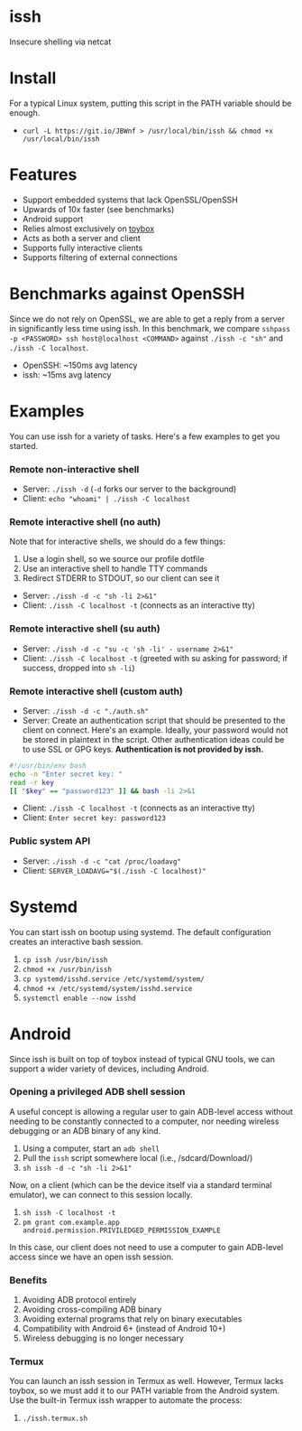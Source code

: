 # issh
Insecure shelling via netcat

# Install
For a typical Linux system, putting this script in the PATH variable should be enough.
- `curl -L https://git.io/JBWnf > /usr/local/bin/issh && chmod +x /usr/local/bin/issh`

# Features
- Support embedded systems that lack OpenSSL/OpenSSH
- Upwards of 10x faster (see benchmarks)
- Android support
- Relies almost exclusively on [toybox](http://landley.net/toybox/about.html)
- Acts as both a server and client
- Supports fully interactive clients
- Supports filtering of external connections

# Benchmarks against OpenSSH
Since we do not rely on OpenSSL, we are able to get a reply from a server in significantly less time using issh. In this benchmark, we compare `sshpass -p <PASSWORD> ssh host@localhost <COMMAND>` against `./issh -c "sh"` and `./issh -C localhost`.

- OpenSSH: ~150ms avg latency
- issh: ~15ms avg latency

# Examples
You can use issh for a variety of tasks. Here's a few examples to get you started.

### Remote non-interactive shell
- Server: `./issh -d` (`-d` forks our server to the background)
- Client: `echo "whoami" | ./issh -C localhost`

### Remote interactive shell (no auth)
Note that for interactive shells, we should do a few things:
1) Use a login shell, so we source our profile dotfile
2) Use an interactive shell to handle TTY commands
3) Redirect STDERR to STDOUT, so our client can see it
- Server: `./issh -d -c "sh -li 2>&1"`
- Client: `./issh -C localhost -t` (connects as an interactive tty)

### Remote interactive shell (su auth)
- Server: `./issh -d -c "su -c 'sh -li' - username 2>&1"`
- Client: `./issh -C localhost -t` (greeted with su asking for password; if success, dropped into `sh -li`)

### Remote interactive shell (custom auth)
- Server: `./issh -d -c "./auth.sh"`
- Server: Create an authentication script that should be presented to the client on connect. Here's an example. Ideally, your password would not be stored in plaintext in the script. Other authentication ideas could be to use SSL or GPG keys. **Authentication is not provided by issh.**
```sh
#!/usr/bin/env bash
echo -n "Enter secret key: "
read -r key
[[ "$key" == "password123" ]] && bash -li 2>&1
```
- Client: `./issh -C localhost -t` (connects as an interactive tty)
- Client: `Enter secret key: password123`

### Public system API
- Server: `./issh -d -c "cat /proc/loadavg"`
- Client: `SERVER_LOADAVG="$(./issh -C localhost)"`

# Systemd
You can start issh on bootup using systemd. The default configuration creates an interactive bash session.
1) `cp issh /usr/bin/issh`
2) `chmod +x /usr/bin/issh`
3) `cp systemd/isshd.service /etc/systemd/system/`
4) `chmod +x /etc/systemd/system/isshd.service`
5) `systemctl enable --now isshd`

# Android
Since issh is built on top of toybox instead of typical GNU tools, we can support a wider variety of devices, including Android.

### Opening a privileged ADB shell session
A useful concept is allowing a regular user to gain ADB-level access without needing to be constantly connected to a computer, nor needing wireless debugging or an ADB binary of any kind.

1) Using a computer, start an `adb shell`
2) Pull the `issh` script somewhere local (i.e., /sdcard/Download/)
3) `sh issh -d -c "sh -li 2>&1"`

Now, on a client (which can be the device itself via a standard terminal emulator), we can connect to this session locally.
1) `sh issh -C localhost -t`
2) `pm grant com.example.app android.permission.PRIVILEDGED_PERMISSION_EXAMPLE`

In this case, our client does not need to use a computer to gain ADB-level access since we have an open issh session.

### Benefits
1) Avoiding ADB protocol entirely
2) Avoiding cross-compiling ADB binary
3) Avoiding external programs that rely on binary executables
4) Compatibility with Android 6+ (instead of Android 10+)
5) Wireless debugging is no longer necessary

### Termux
You can launch an issh session in Termux as well. However, Termux lacks toybox, so we must add it to our PATH variable from the Android system. Use the built-in Termux issh wrapper to automate the process:
1) `./issh.termux.sh`
